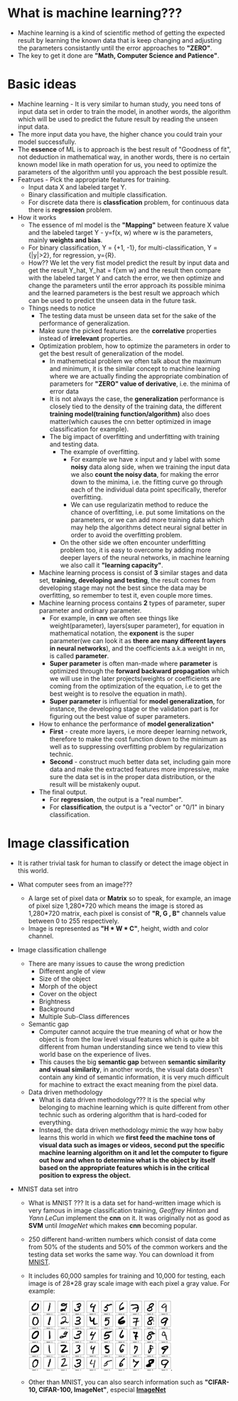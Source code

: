 # What is machine learning???
* Machine learning is a kind of scientific method of getting the expected result by learning the known data that is keep changing and 
adjusting the parameters consistantly until  the error approaches to __"ZERO"__. 
* The key to get it done are __"Math, Computer Science and Patience"__.

# Basic ideas
* Machine learning - It is very similar to human study, you need tons of input data set in order to train the model, in another words, the algorithm which will be used to predict the future result by reading the unseen input data.
* The more input data you have, the higher chance you could train your model successfully.
* The __essence__ of ML is to approach is the best result of "Goodness of fit", not deduction in mathematical way, in another words, there is no certain known model like in math operation for us, you need to optimize the parameters of the algorithm until you approach the best possible result.
* Featrues - Pick the appropriate features for training. 
    * Input data X and labeled target Y.
    * Binary classification and multiple classification.
    * For discrete data there is __classfication__ problem, for continuous data there is __regression__ problem.
* How it works
    * The essence of ml model is the __"Mapping"__ between feature X value and the labeled target Y - y=f(x, w) where w is the parameters, mainly __weights and bias__.
    * For binary classification, Y = {+1, -1}, for multi-classification, Y = {|y|>2}, for regression, y={R}.
    * How?? We let the very fist model predict the result by input data and get the result  Y_hat, Y_hat = f{xm w} and the result then compare with the labeled target Y and catch the error, we then optimize and change the parameters until the error approach its possible minima and the learned parameters is the best result we approach which can be used to predict the unseen data in the future task.
    * Things needs to notice
        * The testing data must be unseen data set for the sake of the performance of generalization.
        * Make sure the picked features are the __correlative__ properties instead of __irrelevant__ properties.
        * Optimization problem, how to optimize the parameters in order to get the best result of generalization of the model.
            * In mathemetical problem we often talk about the maximum and minimum, it is the similar concept to machine learning where we are actually finding the appropriate combination of parameters for __"ZERO" value of derivative__, i.e. the  minima of error data
            * It is not always the case, the __generalization__ performance is closely tied to the density of the training data, the different __training model(training function/algorithm)__ also does matter(which causes the cnn better optimized in image classification for example).
            * The big impact of overfitting and underfitting with training and testing data.
                * The example of overfitting.
                    * For example we have x input and y label with some __noisy__ data along side, when we training the input data we also __count the noisy data__, for making the error down to the minima, i.e. the fitting curve go through each of the individual data point specifically, therefor overfitting.
                    * We can use regularizatin method to reduce the chance of overfitting, i.e. put some limitations on the parameters, or we can add more training data which may help the algorithms detect neural signal better in order to avoid the overfitting problem.
                * On the other side we often encounter underfitting problem too, it is easy to overcome by adding more deeper layers of the neural networks, in machine learning we also call it __"learning capacity"__.
        * Machine learning process is consist of __3__ similar stages and data set, __training, developing and testing__, the result comes from developing stage may not the best since the data may be overfitting, so remember to test it, even couple more times.
        * Machine learning process contains __2__ types of parameter, super parameter and ordinary parameter.
            * For example, in __cnn__ we often see things like weight(parameter), layers(super parameter), for equation in mathematical notation, the __exponent__ is the super parameter(we can look it as __there are many different layers in neural networks__), and the coefficients a.k.a weight in nn, is called __parameter__.
            * __Super parameter__ is often man-made where __parameter__ is optimized through the __forward backward propagation__ which we will use in the later projects(weights or coefficients are coming from the optimization of the equation, i.e to get the best weight is to resolve the equation in math).
            * __Super parameter__ is influential for __model generalization__, for instance, the developing stage or the validation part is for figuring out the best value of super parameters.
        * How to enhance the performance of __model generalization__*
            * __First__  - create more layers, i.e more deeper learning network, therefore to make the cost function down to the minimum as well as to suppressing overfitting problem by regularization technic.
            * __Second__ - construct much better data set, including gain more data and make the extracted features more impressive, make sure the data set is in the proper data distribution, or the result will be mistakenly ouput.
        * The final output.
            * For __regression__, the output is a "real number".
            * For __classification__, the output is a "vector" or "0/1" in binary classification.

# Image classification

* It is rather trivial task for human to classify or detect the image object in this world.

* What computer sees from an image???
  * A large set of pixel data or __Matrix__ so to speak, for example, an image of pixel size 1,280\*720 which means the image is stored as 1,280\*720 matrix, each pixel is consist of __"R, G , B"__ channels value between 0 to 255 respectively.
  * Image is represented as __"H * W * C"__, height, width and color channel.

* Image classification challenge
  * There are many issues to cause the wrong prediction
    * Different angle of view
    * Size of the object
    * Morph of the object
    * Cover on the object
    * Brightness
    * Background 
    * Multiple Sub-Class differences
  * Semantic gap
    * Computer cannot acquire the true meaning of what or how the object is from the low level visual features which is quite a bit different from human understanding since we tend to view this world base on the experience of lives. 
    * This causes the big __semantic gap__ between __semantic similarity and visual similarity__, in another words, the visual data doesn't contain any kind of semantic information, it is very much difficult for machine to extract the exact meaning from the pixel data.
  * Data driven methodology
    * What is data driven methodology??? It is the special why belonging to machine learning which is quite different from other technic such as ordering algorithm that is hard-coded for everything.
    * Instead, the data driven methodology mimic the way how baby learns this world in which we __first feed the machine tons of visual data such as images or videos, second put the specific machine learning algorithm on it and let the computer to figure out how and when to determine what is the object by itself based on the appropriate features which is in the critical position to express the object.__

* MNIST data set intro

  * What is MNIST ??? It is a data set for hand-written image which is very famous in image classification training, _Geoffrey Hinton_ and _Yann LeCun_ implement the __cnn__ on it. It was originally not as good as __SVM__ until _ImageNet_ which makes __cnn__ becoming popular.

  * 250 different hand-written numbers which consist of data come from 50% of the students and 50% of the common workers and the testing data set works the same way. You can download it from [MNIST](http://yann.lecun.com/exdb/mnist). 

  * It includes 60,000 samples for training and 10,000 for testing, each image is of 28*28 gray scale image with each pixel a gray value. For example:

    ![MNIST example](./MNIST.png).

  * Other than MNIST, you can also search information such as __"CIFAR-10, CIFAR-100, ImageNet"__, especial __[ImageNet](http://www.image-net.org/)__
